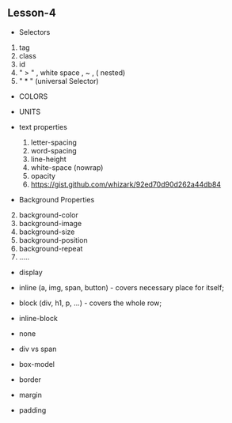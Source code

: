 ##  Lesson-4



- Selectors

1. tag
2. class
3. id
4. " > " , white space , ~ ,  ( nested)
5. " * " (universal Selector)


- COLORS 
- UNITS
- text properties

  1. letter-spacing
  2. word-spacing
  3. line-height
  4. white-space (nowrap)
  5. opacity
  6. https://gist.github.com/whizark/92ed70d90d262a44db84

- Background Properties

2. background-color 
3. background-image
3. background-size
4. background-position
5. background-repeat
6. .....



- display

- inline (a, img, span, button) - covers necessary place for itself;
- block (div, h1, p, …) - covers the whole row;
- inline-block
- none

- div vs span
- box-model
- border
- margin
- padding




 






